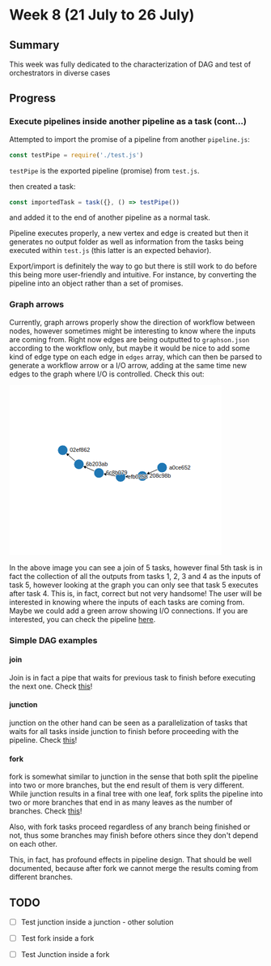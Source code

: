 # Week 8 (21 July to 26 July)

## Summary

This week was fully dedicated to the characterization of DAG and test of 
orchestrators in diverse cases

## Progress

### Execute pipelines inside another pipeline as a task (cont...)

Attempted to import the promise of a pipeline from another `pipeline.js`:

```javascript
const testPipe = require('./test.js')
```

`testPipe` is the exported pipeline (promise) from `test.js`.

then created a task:

```javascript
const importedTask = task({}, () => testPipe())
```

and added it to the end of another pipeline as a normal task.

Pipeline executes properly, a new vertex and edge is created but then it 
generates no output folder as well as information from the tasks being 
executed within `test.js` (this latter is an expected behavior).

Export/import is definitely the way to go but there is still work to do 
before this being more user-friendly and intuitive. For instance, by converting 
the pipeline into an object rather than a set of promises.

### Graph arrows

Currently, graph arrows properly show the direction of workflow between 
nodes, however sometimes might be interesting to know where the inputs are 
coming from. Right now edges are being outputted to `graphson.json` according
 to the workflow only, but maybe it would be nice to add some kind of edge 
 type on each edge in `edges` array, which can then be parsed to generate a 
 workflow arrow or a I/O arrow, adding at the same time new edges to the 
 graph where I/O is controlled. Check this out:
 
 ![this](https://github.com/bionode/GSoC17/blob/master/Experimental_code/Experimental_Pipelines/join_only/join_only.png)
 
 In the above image you can see a join of 5 tasks, however final 5th task is 
 in fact the collection of all the outputs from tasks 1, 2, 3 and 4 as the 
 inputs of task 5, however looking at the graph you can only see that task 5 
 executes after task 4. This is, in fact, correct but not very handsome! The 
 user will be interested in knowing where the inputs of each tasks are coming
  from. Maybe we could add a green arrow showing I/O connections. If you are 
  interested, you can check the pipeline
  [here](https://github.com/bionode/GSoC17/blob/master/Experimental_code/Experimental_Pipelines/join_only/join_only.js).
  
  ### Simple DAG examples
  
  #### join
  
  Join is in fact a pipe that waits for previous task to finish before 
  executing the next one. Check [this](https://github.com/bionode/GSoC17/tree/master/Experimental_code/Experimental_Pipelines/join_graph)!
  
  #### junction
  
  junction on the other hand can be seen as a parallelization of tasks that 
  waits for all tasks inside junction to finish before proceeding with the 
  pipeline. Check [this](https://github.com/bionode/GSoC17/tree/master/Experimental_code/Experimental_Pipelines/junction_graph)!
  
  #### fork
  
  fork is somewhat similar to junction in the sense that both split the 
  pipeline into two or more branches, but the end result of them is very 
  different. While junction results in a final tree with one leaf, fork 
  splits the pipeline into two or more branches that end in as many leaves as
   the number of branches. Check [this](https://github.com/bionode/GSoC17/tree/master/Experimental_code/Experimental_Pipelines/fork_graph)!
  
  Also, with fork tasks proceed regardless of any branch being finished or 
  not, thus some branches may finish before others since they don't depend on
   each other.
  
  This, in fact, has profound effects in pipeline design. That should be well 
  documented, because after fork we cannot merge the results coming from 
  different branches.
  
  ## TODO
  
  * [ ] Test junction inside a junction - other solution
  * [ ] Test fork inside a fork
  * [ ] Test Junction inside a fork
  